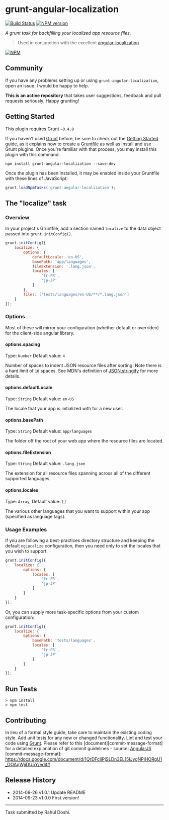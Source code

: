 # grunt-angular-localization

[![Build Status](https://travis-ci.org/doshprompt/grunt-angular-localization.svg?branch=master)](https://travis-ci.org/doshprompt/grunt-html-angular-prepare)
[![NPM version](https://badge.fury.io/js/grunt-angular-localization.svg)](http://badge.fury.io/js/grunt-html-angular-prepare)

*A grunt task for backfilling your localized app resource files.*

> Used in conjunction with the excellent [angular-localization](http://doshprompt.github.io/angular-localization)

[![NPM](https://nodei.co/npm/grunt-angular-localization.png?downloads=true)](https://nodei.co/npm/grunt-angular-localization/)

## Community

If you have any problems setting up or using `grunt-angular-localization`, open an issue. I would be happy to help.

**This is an active repository** that takes user suggestions, feedback and pull requests seriously. Happy grunting!

## Getting Started

This plugin requires Grunt `~0.4.0`

If you haven't used [Grunt](http://gruntjs.com/) before, be sure to check out the [Getting Started](http://gruntjs.com/getting-started) guide, as it explains how to create a [Gruntfile](http://gruntjs.com/sample-gruntfile) as well as install and use Grunt plugins. Once you're familiar with that process, you may install this plugin with this command:

```shell
npm install grunt-angular-localization --save-dev
```

Once the plugin has been installed, it may be enabled inside your Gruntfile with these lines of JavaScript:

```js
grunt.loadNpmTasks('grunt-angular-localization');
```

## The "localize" task

### Overview

In your project's Gruntfile, add a section named `localize` to the data object passed into `grunt.initConfig()`.


```js
grunt.initConfig({
	localize: {
        options: {
            defaultLocale: 'en-US',
            basePath: 'app/languages',
            fileExtension: '.lang.json',
            locales: [
                'fr-FR',
                'jp-JP'
            ]
        },
        files: ['tests/languages/en-US/**/*.lang.json']
	}
});
```

### Options

Most of these will mirror your configuration (whether default or overriden) for the client-side angular library.

#### options.spacing

Type: `Number`
Default value: `4`

Number of spaces to indent JSON resource files after sorting. Note there is a hard limit of `10` spaces.
See MDN's definition of [JSON.stringify](https://developer.mozilla.org/en-US/docs/Web/JavaScript/Reference/Global_Objects/JSON/stringify#Parameters) for more details.

#### options.defaultLocale

Type: `String`
Default value: `en-US`

The locale that your app is initialized with for a new user.

#### options.basePath

Type: `String`
Default value: `app/languages`

The folder off the root of your web app where the resource files are located.

#### options.fileExtension

Type: `String`
Default value: `.lang.json`

The extension for all resource files spanning across all of the different supported languages.

#### options.locales

Type: `Array`,
Default value: `[]`

The various other languages that you want to support within your app (specified as language tags).

### Usage Examples

If you are following a best-practices directory structure and keeping the default `ngLocalize` configuration,
then you need only to set the locales that you wish to support.

```js
grunt.initConfig({
    localize: {
        options: {
            locales: [
                'fr-FR',
                'jp-JP'
            ]
        }
    }
});
```

Or, you can supply more task-specific options from your custom configuration:

```js
grunt.initConfig({
    localize: {
        options: {
            basePath: 'tests/languages',
            locales: [
                'fr-FR',
                'jp-JP'
            ]
        }
    }
});
```

## Run Tests

```shell
> npm install
> npm test
```

## Contributing

In lieu of a formal style guide, take care to maintain the existing coding style.
Add unit tests for any new or changed functionality.
Lint and test your code using [Grunt](http://gruntjs.com/).
Please refer to this [document][commit-message-format] for a detailed explanation of git commit guidelines - source: [AngularJS](https://angualrjs.org)
[commit-message-format]: https://docs.google.com/document/d/1QrDFcIiPjSLDn3EL15IJygNPiHORgU1_OOAqWjiDU5Y/edit#

## Release History

 * 2014-09-26   v1.0.1  Update README    
 * 2014-09-23   v1.0.0  First version!

---

Task submitted by Rahul Doshi.

